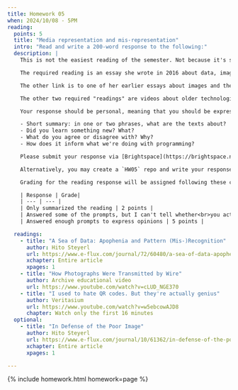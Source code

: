 ```yaml
---
title: Homework 05
when: 2024/10/08 - 5PM
reading:
  points: 5
  title: "Media representation and mis-representation"
  intro: "Read and write a 200-word response to the following:"
  description: |
    This is not the easiest reading of the semester. Not because it's super academic, but as an artist and media theorist, [Hito Steyerl](https://en.wikipedia.org/wiki/Hito_Steyerl) can sometimes seem a bit too poetic or cryptic. She is also very sarcastic, anti-capitalist and anti-war.

    The required reading is an essay she wrote in 2016 about data, images and patterns, when [unexpected results](https://en.wikipedia.org/wiki/DeepDream) from Google's computer vision models were a relatively new thing.

    The other link is to one of her earlier essays about images and the politics of collecting images. This is optional, but is here for historical and aesthetic context. It might have a different interpretation nowadays with the popularization of NFTs and other digital/crypto collecting practices.

    The other two required "readings" are videos about older technologies for encoding and decoding information. Even before our current "everything is a number" moment, people have used clever mechanisms for compressing, storing and transmitting information.

    Your response should be personal, meaning that you should be expressing your views and opinions about the text and not just summarizing it. You can use the following rubric to guide your response:

    - Short summary: in one or two phrases, what are the texts about?
    - Did you learn something new? What?
    - What do you agree or disagree with? Why?
    - How does it inform what we're doing with programming?

    Please submit your response via [Brightspace](https://brightspace.nyu.edu/d2l/home/407565).

    Alternatively, you may create a `HW05` repo and write your response in markdown in a `README.md` file. Just make sure to submit a link to the file using [Brightspace](https://brightspace.nyu.edu/d2l/home/407565).

    Grading for the reading response will be assigned following these considerations:

    | Response | Grade|
    | --- | --- |
    | Only summarized the reading | 2 points |
    | Answered some of the prompts, but I can't tell whether<br>you actually read the text, or what you thought | 3 points |
    | Answered enough prompts to express opinions | 5 points |

  readings:
    - title: "A Sea of Data: Apophenia and Pattern (Mis-)Recognition"
      author: Hito Steyerl
      url: https://www.e-flux.com/journal/72/60480/a-sea-of-data-apophenia-and-pattern-mis-recognition/
      xchapter: Entire article
      xpages: 1
    - title: "How Photographs Were Transmitted by Wire"
      author: Archive educational video
      url: https://www.youtube.com/watch?v=cLUD_NGE370
    - title: "I used to hate QR codes. But they're actually genius"
      author: Veritasium
      url: https://www.youtube.com/watch?v=w5ebcowAJD8
      chapter: Watch only the first 16 minutes
  optional:
    - title: "In Defense of the Poor Image"
      author: Hito Steyerl
      url: https://www.e-flux.com/journal/10/61362/in-defense-of-the-poor-image/
      xchapter: Entire article
      xpages: 1

---
```

{% include homework.html homework=page %}
